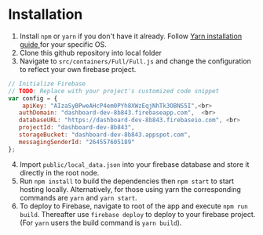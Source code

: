 # Installation 

1. Install `npm` or `yarn` if you don't have it already. Follow <a href = "https://yarnpkg.com/lang/en/docs/install/">Yarn installation guide </a> for your specific OS.
2. Clone this github repository into local folder
3. Navigate to `src/containers/Full/Full.js` and change the configuration to reflect your own firebase project. 

```javascript
// Initialize Firebase
// TODO: Replace with your project's customized code snippet
var config = {    
    apiKey: "AIzaSyBPweAHcP4em0PYh8XWzEqjNhTk3OBNS5I",<br>
   authDomain: "dashboard-dev-8b843.firebaseapp.com",  <br>
   databaseURL: "https://dashboard-dev-8b843.firebaseio.com", <br>
   projectId: "dashboard-dev-8b843",  
   storageBucket: "dashboard-dev-8b843.appspot.com",  
   messagingSenderId: "264557605189" 
};
```
4. Import `public/local_data.json` into your firebase database and store it directly in the root node. 
5. Run `npm install` to build the dependencies then `npm start` to start hosting locally. Alternatively, for those using yarn the corresponding commands are `yarn` and `yarn start`. 
6. To deploy to Firebase, navigate to root of the app and execute `npm run build`. Thereafter use `firebase deploy` to deploy to your firebase project. (For `yarn` users the build command is `yarn build`). 


